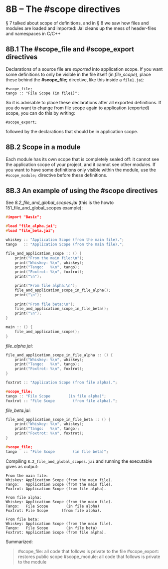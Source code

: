 # 8B – The #scope directives

§ 7 talked about scope of definitions, and in § 8 we saw how files and modules are loaded and imported: Jai cleans up the mess of header-files and namespaces in C/C++  

## 8B.1 The #scope_file and #scope_export directives
Declarations of a source file are _exported_ into application scope. If you want some definitions to only be visible in the file itself (in _file_scope_), place these behind the **#scope_file;** directive, like this inside a `file1.jai`:  

```
#scope_file;
tango :: "File Scope (in file1)";
```

So it is advisable to place these declarations after all exported definitions. If you do want to change from file scope again to application (exported) scope, you can do this by writing:  
```
#scope_export;
```
followed by the declarations that should be in application scope.

## 8B.2 Scope in a module
Each module has its own scope that is completely sealed off: it cannot see the application scope of your project, and it cannot see other modules.
If you want to have some definitions only visible within the module, use the `#scope_module;` directive before these definitions.

## 8B.3 An example of using the #scope directives
See _8.2_file_and_global_scopes.jai_ (this is the howto 151_file_and_global_scopes example):  

```c++
#import "Basic";

#load "file_alpha.jai";
#load "file_beta.jai";

whiskey :: "Application Scope (from the main file).";
tango   :: "Application Scope (from the main file).";

file_and_application_scope :: () {
    print("From the main file:\n");
    print("Whiskey: %\n", whiskey);
    print("Tango:   %\n", tango);
    print("Foxtrot: %\n", foxtrot);  
    print("\n");

    print("From file alpha:\n");
    file_and_application_scope_in_file_alpha();
    print("\n");
    
    print("From file beta:\n");
    file_and_application_scope_in_file_beta();
    print("\n");
}

main :: () {
    file_and_application_scope();
}
```

_file_alpha.jai_:
```c++
file_and_application_scope_in_file_alpha :: () {
    print("Whiskey: %\n", whiskey);
    print("Tango:   %\n", tango);
    print("Foxtrot: %\n", foxtrot);
}

foxtrot :: "Application Scope (from file alpha).";

#scope_file;
tango :: "File Scope        (in file alpha)";
foxtrot :: "File Scope        (from file alpha).";
```

_file_beta.jai_:
```c++
file_and_application_scope_in_file_beta :: () {
    print("Whiskey: %\n", whiskey);
    print("Tango:   %\n", tango);
    print("Foxtrot: %\n", foxtrot);
}

#scope_file;
tango   :: "File Scope        (in file beta)";
```

Compiling `8.2_file_and_global_scopes.jai` and running the executable gives as output:  

```
From the main file:
Whiskey: Application Scope (from the main file).
Tango:   Application Scope (from the main file).
Foxtrot: Application Scope (from file alpha).

From file alpha:
Whiskey: Application Scope (from the main file).
Tango:   File Scope        (in file alpha)
Foxtrot: File Scope      (from file alpha).

From file beta:
Whiskey: Application Scope (from the main file).
Tango:   File Scope        (in file beta)
Foxtrot: Application Scope (from file alpha).
```

Summarized:  
> #scope_file: all code that follows is private to the file
> #scope_export: restores public scope
> #scope_module: all code that follows is private to the module

